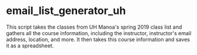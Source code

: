 # email_list_generator_uh
This script takes the classes from UH Manoa's spring 2019 class list and gathers all the course information, including the instructor, instructor's email address, location, and more. It then takes this course information and saves it as a spreadsheet. 
